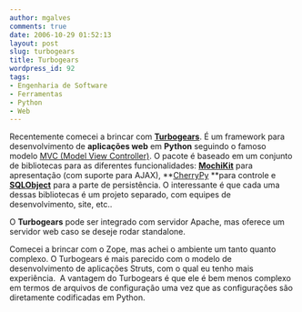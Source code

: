 ```yaml
---
author: mgalves
comments: true
date: 2006-10-29 01:52:13
layout: post
slug: turbogears
title: Turbogears
wordpress_id: 92
tags:
- Engenharia de Software
- Ferramentas
- Python
- Web
---
```


Recentemente comecei a brincar com **[Turbogears](http://www.turbogears.org/)**. É um framework para desenvolvimento de **aplicações web** em **Python** seguindo o famoso modelo [MVC (Model View Controller)](http://en.wikipedia.org/wiki/Model-view-controller). O pacote é baseado em um conjunto de bibliotecas para as diferentes funcionalidades: [**MochiKit**](http://mochikit.com/) para apresentação (com suporte para AJAX), **[CherryPy](http://www.cherrypy.org/) **para controle e [**SQLObject**](http://www.sqlobject.org/) para a parte de persistência. O interessante é que cada uma dessas bibliotecas é um projeto separado, com equipes de desenvolvimento, site, etc..

O **Turbogears** pode ser integrado com servidor Apache, mas oferece um servidor web caso se deseje rodar standalone.

Comecei a brincar com o Zope, mas achei o ambiente um tanto quanto complexo. O Turbogears é mais parecido com o modelo de desenvolvimento de aplicações Struts, com o qual eu tenho mais experiência.  A vantagem do Turbogears é que ele é bem menos complexo em termos de arquivos de configuração uma vez que as configurações são diretamente codificadas em Python.
